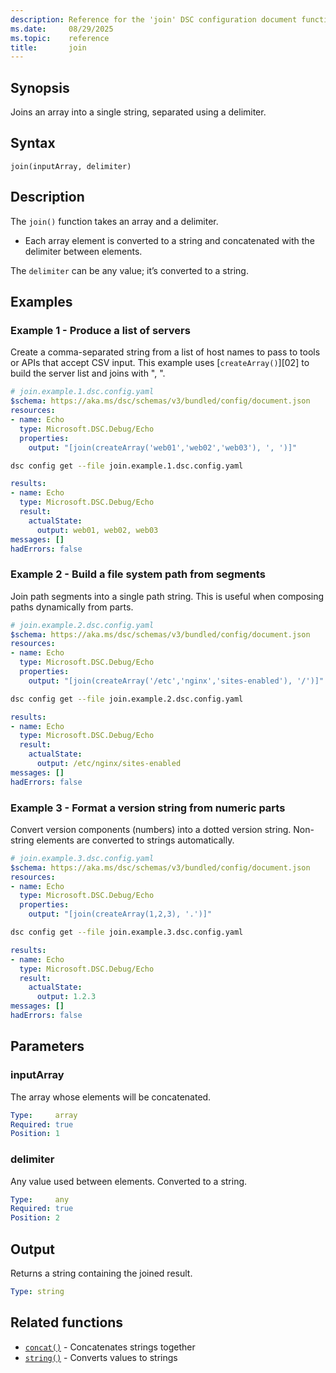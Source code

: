 ```yaml
---
description: Reference for the 'join' DSC configuration document function
ms.date:     08/29/2025
ms.topic:    reference
title:       join
---
```


## Synopsis

Joins an array into a single string, separated using a delimiter.

## Syntax

```Syntax
join(inputArray, delimiter)
```

## Description

The `join()` function takes an array and a delimiter.

- Each array element is converted to a string and concatenated with the
  delimiter between elements.

The `delimiter` can be any value; it’s converted to a string.

## Examples

### Example 1 - Produce a list of servers

Create a comma-separated string from a list of host names to pass to tools or
APIs that accept CSV input. This example uses [`createArray()`][02] to build
the server list and joins with ", ".

```yaml
# join.example.1.dsc.config.yaml
$schema: https://aka.ms/dsc/schemas/v3/bundled/config/document.json
resources:
- name: Echo
  type: Microsoft.DSC.Debug/Echo
  properties:
    output: "[join(createArray('web01','web02','web03'), ', ')]"
```

```bash
dsc config get --file join.example.1.dsc.config.yaml
```

```yaml
results:
- name: Echo
  type: Microsoft.DSC.Debug/Echo
  result:
    actualState:
      output: web01, web02, web03
messages: []
hadErrors: false
```

### Example 2 - Build a file system path from segments

Join path segments into a single path string. This is useful when composing
paths dynamically from parts.

```yaml
# join.example.2.dsc.config.yaml
$schema: https://aka.ms/dsc/schemas/v3/bundled/config/document.json
resources:
- name: Echo
  type: Microsoft.DSC.Debug/Echo
  properties:
    output: "[join(createArray('/etc','nginx','sites-enabled'), '/')]"
```

```bash
dsc config get --file join.example.2.dsc.config.yaml
```

```yaml
results:
- name: Echo
  type: Microsoft.DSC.Debug/Echo
  result:
    actualState:
      output: /etc/nginx/sites-enabled
messages: []
hadErrors: false
```

### Example 3 - Format a version string from numeric parts

Convert version components (numbers) into a dotted version string. Non-string
elements are converted to strings automatically.

```yaml
# join.example.3.dsc.config.yaml
$schema: https://aka.ms/dsc/schemas/v3/bundled/config/document.json
resources:
- name: Echo
  type: Microsoft.DSC.Debug/Echo
  properties:
    output: "[join(createArray(1,2,3), '.')]"
```

```bash
dsc config get --file join.example.3.dsc.config.yaml
```

```yaml
results:
- name: Echo
  type: Microsoft.DSC.Debug/Echo
  result:
    actualState:
      output: 1.2.3
messages: []
hadErrors: false
```

## Parameters

### inputArray

The array whose elements will be concatenated.

```yaml
Type:     array
Required: true
Position: 1
```

### delimiter

Any value used between elements. Converted to a string.

```yaml
Type:     any
Required: true
Position: 2
```

## Output

Returns a string containing the joined result.

```yaml
Type: string
```

## Related functions

- [`concat()`][00] - Concatenates strings together
- [`string()`][01] - Converts values to strings

<!-- Link reference definitions -->
[00]: ./concat.md
[01]: ./string.md
